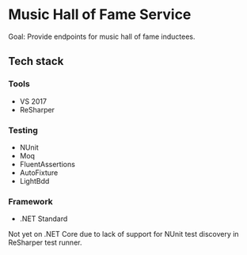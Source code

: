 # Music Hall of Fame Service

Goal: Provide endpoints for music hall of fame inductees.

## Tech stack

### Tools
* VS 2017
* ReSharper

### Testing
* NUnit
* Moq
* FluentAssertions
* AutoFixture
* LightBdd

### Framework
* .NET Standard

Not yet on .NET Core due to lack of support for NUnit test discovery in ReSharper test runner.